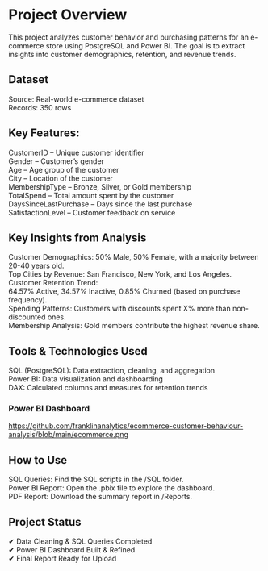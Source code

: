 # Project Overview
This project analyzes customer behavior and purchasing patterns for an e-commerce store using PostgreSQL and Power BI. The goal is to extract insights into customer demographics, retention, and revenue trends.

## Dataset
Source: Real-world e-commerce dataset  
Records: 350 rows

## Key Features:  
CustomerID – Unique customer identifier  
Gender – Customer’s gender  
Age – Age group of the customer  
City – Location of the customer  
MembershipType – Bronze, Silver, or Gold membership  
TotalSpend – Total amount spent by the customer  
DaysSinceLastPurchase – Days since the last purchase  
SatisfactionLevel – Customer feedback on service  

## Key Insights from Analysis  
Customer Demographics: 50% Male, 50% Female, with a majority between 20-40 years old.  
Top Cities by Revenue: San Francisco, New York, and Los Angeles.  
Customer Retention Trend:  
64.57% Active, 34.57% Inactive, 0.85% Churned (based on purchase frequency).  
Spending Patterns: Customers with discounts spent X% more than non-discounted ones.  
Membership Analysis: Gold members contribute the highest revenue share.

## Tools & Technologies Used  
SQL (PostgreSQL): Data extraction, cleaning, and aggregation  
Power BI: Data visualization and dashboarding  
DAX: Calculated columns and measures for retention trends

### Power BI Dashboard  
https://github.com/franklinanalytics/ecommerce-customer-behaviour-analysis/blob/main/ecommerce.png

## How to Use  
SQL Queries: Find the SQL scripts in the /SQL folder.  
Power BI Report: Open the .pbix file to explore the dashboard.  
PDF Report: Download the summary report in /Reports.

## Project Status  
✔ Data Cleaning & SQL Queries Completed  
✔ Power BI Dashboard Built & Refined  
✔ Final Report Ready for Upload

